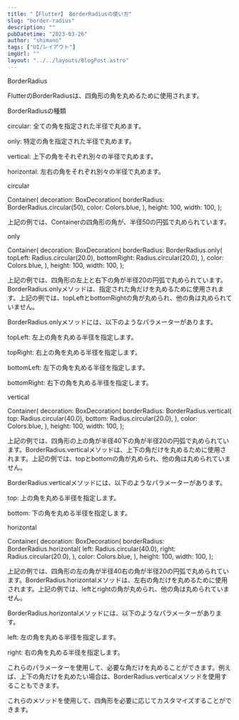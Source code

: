 ```yaml
---
title: "【Flutter】 BorderRadiusの使い方"
slug: "border-radius"
description: ""
pubDatetime: "2023-03-26"
author: "shimano"
tags: ["UI/レイアウト"]
imgUrl: ""
layout: "../../layouts/BlogPost.astro"
---
```



BorderRadius



FlutterのBorderRadiusは、四角形の角を丸めるために使用されます。



BorderRadiusの種類




circular: 全ての角を指定された半径で丸めます。



only: 特定の角を指定された半径で丸めます。



vertical: 上下の角をそれぞれ別々の半径で丸めます。



horizontal: 左右の角をそれぞれ別々の半径で丸めます。




circular



Container(
  decoration: BoxDecoration(
    borderRadius: BorderRadius.circular(50),
    color: Colors.blue,
  ),
  height: 100,
  width: 100,
);



上記の例では、Containerの四角形の角が、半径50の円弧で丸められています。







only



Container(
  decoration: BoxDecoration(
    borderRadius: BorderRadius.only(
      topLeft: Radius.circular(20.0),
      bottomRight: Radius.circular(20.0),
    ),
    color: Colors.blue,
  ),
  height: 100,
  width: 100,
);



上記の例では、四角形の左上と右下の角が半径20の円弧で丸められています。BorderRadius.onlyメソッドは、指定された角だけを丸めるために使用されます。上記の例では、topLeftとbottomRightの角が丸められ、他の角は丸められていません。







BorderRadius.onlyメソッドには、以下のようなパラメーターがあります。




topLeft: 左上の角を丸める半径を指定します。



topRight: 右上の角を丸める半径を指定します。



bottomLeft: 左下の角を丸める半径を指定します。



bottomRight: 右下の角を丸める半径を指定します。




vertical



Container(
  decoration: BoxDecoration(
    borderRadius: BorderRadius.vertical(
      top: Radius.circular(40.0),
      bottom: Radius.circular(20.0),
    ),
    color: Colors.blue,
  ),
  height: 100,
  width: 100,
);







上記の例では、四角形の上の角が半径40下の角が半径20の円弧で丸められています。BorderRadius.verticalメソッドは、上下の角だけを丸めるために使用されます。上記の例では、topとbottomの角が丸められ、他の角は丸められていません。



BorderRadius.verticalメソッドには、以下のようなパラメーターがあります。




top: 上の角を丸める半径を指定します。



bottom: 下の角を丸める半径を指定します。




horizontal



Container(
  decoration: BoxDecoration(
    borderRadius: BorderRadius.horizontal(
      left: Radius.circular(40.0),
      right: Radius.circular(20.0),
    ),
    color: Colors.blue,
  ),
  height: 100,
  width: 100,
);







上記の例では、四角形の左の角が半径40右の角が半径20の円弧で丸められています。BorderRadius.horizontalメソッドは、左右の角だけを丸めるために使用されます。上記の例では、leftとrightの角が丸められ、他の角は丸められていません。



BorderRadius.horizontalメソッドには、以下のようなパラメーターがあります。




left: 左の角を丸める半径を指定します。



right: 右の角を丸める半径を指定します。




これらのパラメーターを使用して、必要な角だけを丸めることができます。例えば、上下の角だけを丸めたい場合は、BorderRadius.verticalメソッドを使用することもできます。



これらのメソッドを使用して、四角形を必要に応じてカスタマイズすることができます。
